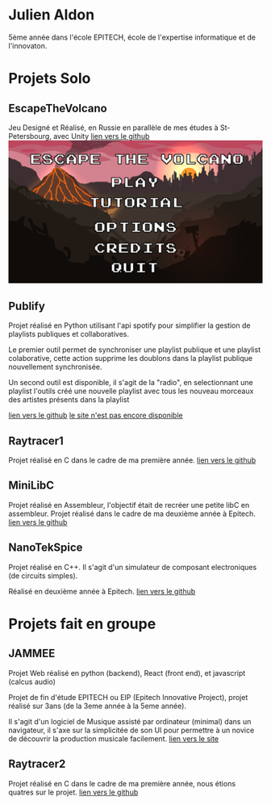 # Julien Aldon
5ème année dans l'école EPITECH, école de l'expertise informatique et de l'innovaton.

# Projets Solo
## EscapeTheVolcano
Jeu Designé et Réalisé, en Russie en parallèle de mes études à St-Petersbourg, avec Unity [lien vers le github](https://github.com/JulienAldon/EscapeTheVolcano)
![](ressources/Menu.png)

## Publify
Projet réalisé en Python utilisant l'api spotify pour simplifier la gestion de playlists publiques et collaboratives.

Le premier outil permet de synchroniser une playlist publique et une playlist colaborative, cette action supprime les doublons dans la playlist publique nouvellement synchronisée.
![]()

Un second outil est disponible, il s'agit de la "radio", en selectionnant une playlist l'outils créé une nouvelle playlist avec tous les nouveau morceaux des artistes présents dans la playlist
![]()

[lien vers le github](https://github.com/JulienAldon/Publify)
[le site n'est pas encore disponible]()

## Raytracer1
Projet réalisé en C dans le cadre de ma première année.
[lien vers le github](https://github.com/JulienAldon/Epitech_Raytracer1)

## MiniLibC
Projet réalisé en Assembleur, l'objectif était de recréer une petite libC en assembleur. Projet réalisé dans le cadre de ma deuxième année à Epitech.
[lien vers le github](https://github.com/JulienAldon/Epitech_Minilibc)
![]()

## NanoTekSpice
Projet réalisé en C++. Il s'agit d'un simulateur de composant electroniques (de circuits simples).

Réalisé en deuxième année à Epitech.
[lien vers le github](https://github.com/JulienAldon/Epitech_NanoTekSpice)
![]()

# Projets fait en groupe

## JAMMEE
Projet Web réalisé en python (backend), React (front end), et javascript (calcus audio)

Projet de fin d'étude EPITECH ou EIP (Epitech Innovative Project), projet réalisé sur 3ans (de la 3eme année à la 5eme année).

Il s'agit d'un logiciel de Musique assisté par ordinateur (minimal) dans un navigateur, il s'axe sur la simplicitée de son UI pour permettre à un novice de découvrir la production musicale facilement.
[lien vers le site](jammee.io)
![]()

## Raytracer2
Projet réalisé en C dans le cadre de ma première année, nous étions quatres sur le projet.
[lien vers le github](https://github.com/JulienAldon/Epitech_Raytracer2)
![]()
